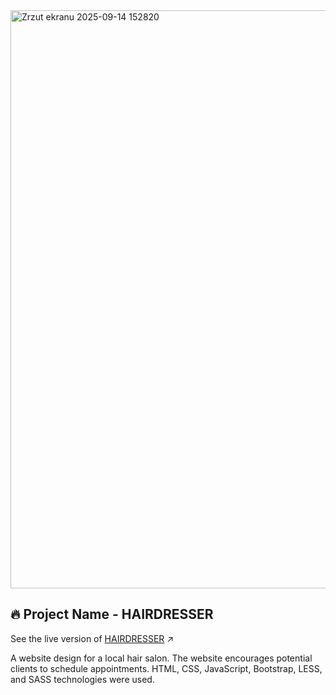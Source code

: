 <img width="1898" height="925" alt="Zrzut ekranu 2025-09-14 152820" src="https://github.com/user-attachments/assets/ac750103-8aa5-4f69-af73-4679db0cbe6f" />

## 🔥 Project Name - HAIRDRESSER
See the live version of [HAIRDRESSER](https://imediasystem.github.io/HairDresser/) ↗️

A website design for a local hair salon. The website encourages potential clients to schedule appointments. HTML, CSS, JavaScript, Bootstrap, LESS, and SASS technologies were used.
